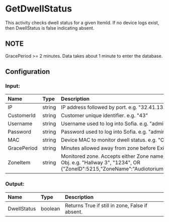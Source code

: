 # GetDwellStatus

This activity checks dwell status for a given ItemId. If no device logs exist, then DwellStatus is false indicating absent.

## NOTE

GracePeriod >= 2 minutes. Data takes about 1 minute to enter the database.

## Configuration

### Input:

| Name        | Type   | Description                                                                                                                                             |
| :---------- | :----- | :------------------------------------------------------------------------------------------------------------------------------------------------------ |
| IP          | string | IP address followed by port. e.g. "32.41.13.112:322"                                                                                                    |
| CustomerId  | string | Customer unique identifier. e.g. "43"                                                                                                                   |
| Username    | string | Username used to log into Sofia. e.g. "adminUser"                                                                                                       |
| Password    | string | Password used to log into Sofia. e.g. "adminPassword"                                                                                                   |
| MAC         | string | Device MAC to monitor dwell status. e.g. "C4:CB:6B:11:22:00"                                                                                            |
| GracePeriod | string | Minutes allowed away from zone before Exit Alert. e.g. "10"                                                                                             |
| ZoneItem    | string | Monitored zone. Accepts either Zone name, Zone Id, Or Zone Obj. e.g. "Hallway 3", "1234", OR {"ZoneID":5215,"ZoneName":"Audiotorium","ZoneType":"Open"} |

### Output:

| Name        | Type    | Description                                     |
| :---------- | :------ | :---------------------------------------------- |
| DwellStatus | boolean | Returns True if still in zone, False if absent. |
